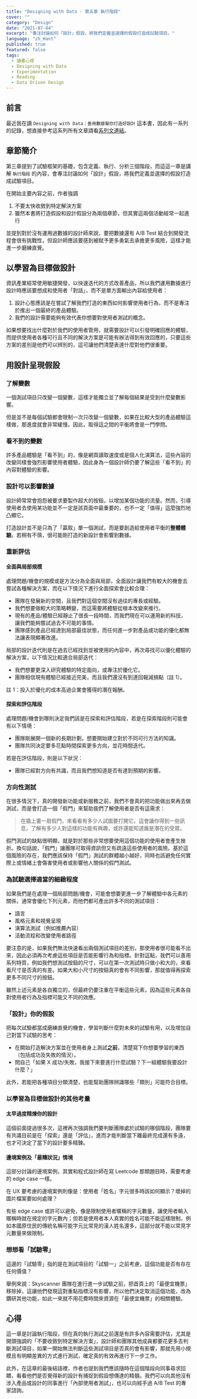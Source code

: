 ```yaml
---
title: "Designing with Data - 第五章 執行階段"
cover: ""
category: "Design"
date: "2021-07-04"
excerpt: "專注討論如何「設計」假設，將我們定義並選擇的假設打造成試驗項目。"
language: "zh_Hant"
published: true
featured: false
tags:
  - 讀書心得
  - Designing with Data
  - Experimentation
  - Reading
  - Data Driven Design
---
```


## 前言

最近我在讀 `Designing with Data｜善用數據幫你打造好設計` 這本書，因此有一系列的記錄，想直接參考這系列所有文章請看[系列文連結](/tags/designing-with-data)。

## 章節簡介

第三章提到了試驗框架的基礎，包含定義、執行、分析三個階段，而這這一章是講解 `執行階段` 的內容，會專注討論如何「設計」假設，將我們定義並選擇的假設打造成試驗項目。

在開始主要內容之前，作者強調

1. 不要太快收斂到特定解決方案
2. 雖然本書將打造假設和設計假設分為兩個章節，但其實這兩個活動經常一起進行

並提到對於沒有運用過數據的設計師來說，要把數據還有 A/B Test 結合到開發流程會很有挑戰性，但設計師應該要感到被賦予更多勇氣去承擔更多風險，這樣才能進一步磨練直覺。

## 以學習為目標做設計

資訊產業經常使用敏捷開發，以快速迭代的方式改善產品，所以我們運用數據進行設計時應該要想成和使用者「對話」，而不是單方面輸出內容給使用者：

1. 設計心態應該是在嘗試了解我們打造的東西如何影響使用者行為，而不是專注於推出一個最終的產品體驗。
2. 我們的設計需要能夠有效代表你想要對使用者測試的概念。

如果想要找出什麼對於我們的使用者管用，就需要設計可以引發明確回應的體驗，而提供使用者各種可行且不同的解決方案是可能有辦法得到有效回應的，只要這些方案的差別是他們可以辨別的，這可讓他們清楚表達什麼對他們很重要。

## 用設計呈現假設

### 了解變數

一個測試項目只改變一個變數，這樣才能獨立並了解每個結果是受到什麼變數影響。

但是並不是每個試驗都會限制一次只改變一個變數，如果在比較大型的產品體驗這樣做，那進度就會非常緩慢。因此，取得這之間的平衡將會是一門學問。

### 看不到的變數

許多產品體驗是「看不到」的，像是網頁讀取速度或是個人化演算法，這些內容的改變同樣會強烈影響使用者體驗，因此身為一個設計師仍要了解這些「看不到」的內容對體驗的影響。

### 設計可以影響數據

設計師常常會抱怨被要求要製作超大的按鈕，以增加某個功能的流量。然而，引導使用者去使用某功能並不一定是該頁面中最重要的，也不一定「值得」這麼強烈地凸顯它。

打造設計並不是只為了「贏取」單一個測試，而是要創造給使用者平衡的**整體體驗**。若稍有不慎，很可能剛打造的新設計會影響到數據。

### 重新評估

#### 全面與局部規模

處理問題/機會的規模或是方法分為全面與局部，全面設計讓我們有較大的機會去嘗試各種解決方案，而在以下情況下進行全面探索會比較合理：

- 團隊在發展新的空間，且我們對這個空間沒有過往的專長或經驗。
- 我們想要做較大的策略轉變，而這需要將體驗從根本改變來推行。
- 現有的產品/體驗已經靜止了很長一段時間，而我們現在可以運用新的科技，讓我們能夠嘗試過去不可能的事情。
- 團隊感到產品已經達到局部最佳狀態，而任何進一步對產品或功能的優化都無法讓表現顯著改進。

局部的設計迭代則是在過去已經找到並被使用的內容中，再次尋找可以優化體驗的解決方案，以下情況比較適合局部迭代：

- 我們想要更深入研究體驗的特定面向，或專注於優化它。
- 團隊相信現有體驗已經接近完美，而且我們還沒有到達回報減損點（註 1）。

註 1：投入於優化的成本高過企業會獲得的潛在報酬。

#### 探索和評估階段

處理問題/機會到哪則決定我們該是在探索和評估階段，若是在探索階段則可能會有以下情境：

- 團隊剛展開一個新的長期計劃，想要開始建立對於不同可行方法的知識。
- 團隊共同決定要多花點時間探索更多方向，並花時間迭代。

若是在評估階段，則是以下狀況：

- 團隊已經對方向有共識，而且我們想知道是否有達到預期的影響。

### 方向性測試

在很多情況下，真的開發新功能或新服務之前，我們不會真的把功能做出來再去做測試，而是會打造一個「假門」來幫助我們了解使用者是否有這需求：

> 在牆上畫一扇假門，來看看有多少人試圖要打開它。這會讓你得到一些訊息，了解有多少人對這樣的功能有興趣，或許還能知道誰是潛在的受眾。

假門測試的缺點很明顯，就是對於那些非常想要使用這個功能的使用者會產生挫折。換句話說，「假門」讓團隊可取得資訊但又有疏遠這些使用者的風險。基於這個風險的存在，我們應該保持「假門」測試的群體越小越好，同時也該避免任何實際上或情緒上會傷害使用者或影響他人關係的假門測試。

### 為試驗選擇適當的細緻程度

如果我們是在處理一個局部問題/機會，可能會想要更進一步了解體驗中各元素的關係，通常會優化下列元素，而他們都可產出許多不同的測試項目：

- 語言
- 風格元素和視覺呈現
- 演算法測試（例如推薦內容）
- 活動流程和改變使用者路徑

要注意的是，如果我們無法快速看出兩個測試項目的差別，那使用者很可能看不出來，因此必須再次考慮這些項目是否能影響行為和指標。針對這點，我們可以善用系列特質，例如我們想測試按鈕的尺寸，可以在第一次測試時只做小和大的，來看看尺寸是否真的有差。如果大和小尺寸的按鈕真的會有不同影響，那就值得再探索更多不同尺寸的按鈕。

雖然上述元素是各自獨立的，但最終仍要注重在平衡這些元素，因為這些元素各自對使用者行為及指標可能又不同的效應。

### 「設計」你的假設

把每次試驗都當成磨練直覺的機會，學習判斷什麼對未來的試驗有用，以及增加自己對當下試驗的思考：

- 在開始打造解決方案並在使用者身上測試**之前**，清楚寫下你想要學習的東西（包括成功及失敗的情況）。
- 問自己「如果 X 成功/失敗，我接下來要進行什麼試驗？下一組體驗我要設計什麼？」

此外，若能把各種項目分類清楚，也能幫助團隊辨識哪些「類別」可能符合目標。

### 以學習為目標做設計的其他考量

#### 太早過度精煉你的設計

這個前面提過很多次，這裡再次強調我們要判斷團隊處於試驗的哪個階段，團隊要有共識目前是在「探索」還是「評估」，進而才能判斷當下離最終完成還有多遠，也才可決定了當下的設計要多精鍊。

#### 邊境案例及「最糟狀況」情境

這部分討論的邊境案例，其實和程式設計師在寫 Leetcode 那類題目時，需要考慮的 edge case 一樣。

在 UX 要考慮的邊境案例則像是：使用者「姓名」字元很多時該如何顯示？壞掉的圖片檔案要如何處理？

有些 edge case 或許可以避免，像是限制使用者暱稱的字元數量，讓使用者輸入暱稱時就在規定的字元數內；但若是使用者本人真實的姓名可能不能這樣限制，例如本國原住民的傳統名稱可能字元比常見的漢人姓名還多，這部分就不能以常見字元數量來做限制。

### 想想看「試驗零」

這邊的「試驗零」指的是在測試項目的「試驗一」之前考慮，這個功能是否有存在任何價值？

舉例來說：Skyscanner 團隊在進行進一步試驗之前，把首頁上的「最便宜機票」移除掉，這讓他們發現這對重點指標沒有影響，所以他們決定取消這個功能，改為鑽研其他功能，如此一來就不用花費時間來資源在「最便宜機票」的相關體驗。

## 心得

這一章是討論執行階段，但在真的執行測試之前還是有許多內容需要評估，尤其是開頭強調的「不要收斂到特定解決方案」，設計師和團隊其他成員都要花更多去判斷測試項目，如果一開始無法判斷這些測試項目是否真的會有影響，那就先用小規模且有明顯差異的方式進行測試，確定真的有效再進行下一步工作。

此外，在這章的最後結語裡，作者也提到我們應該隨時在這個階段向同事尋求回饋，看看他們是否覺得新的設計有捕捉到假設想傳達的精髓。我們可以向其他沒有涉入產品或設計的同事進行「內部使用者測試」，也可以向經手過 A/B Test 的專家諮詢。
